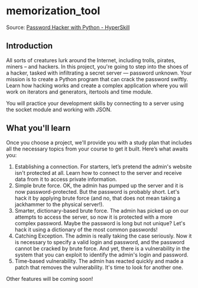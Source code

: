 # memorization_tool

Source: [Password Hacker with Python - HyperSkill](https://hyperskill.org/projects/80)

## Introduction

All sorts of creatures lurk around the Internet, including trolls, pirates, miners – and hackers. In this project, you're going to step into the shoes of a hacker, tasked with infiltrating a secret server — password unknown. Your mission is to create a Python program that can crack the password swiftly. Learn how hacking works and create a complex application where you will work on iterators and generators, itertools and time module. 

You will practice your development skills by connecting to a server using the socket module and working with JSON.


## What you'll learn

Once you choose a project, we'll provide you with a study plan that includes all the necessary topics from your course to get it built. Here’s what awaits you:
1. Establishing a connection. For starters, let’s pretend the admin's website isn't protected at all. Learn how to connect to the server and receive data from it to access private information.
2. Simple brute force. OK, the admin has pumped up the server and it is now password-protected. But the password is probably short. Let's hack it by applying brute force (and no, that does not mean taking a jackhammer to the physical server!).
3. Smarter, dictionary-based brute force. The admin has picked up on our attempts to access the server, so now it is protected with a more complex password. Maybe the password is long but not unique? Let's hack it using a dictionary of the most common passwords!
4. Catching Exception. The admin is really taking the case seriously. Now it is necessary to specify a valid login and password, and the password cannot be cracked by brute force. And yet, there is a vulnerability in the system that you can exploit to identify the admin's login and password.
5. Time-based vulnerability. The admin has reacted quickly and made a patch that removes the vulnerability. It's time to look for another one.

Other features will be coming soon!